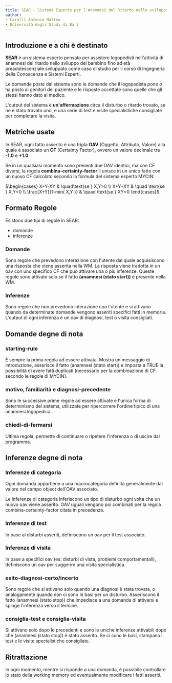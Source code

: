 ```yaml
---
title: SEAR - Sistema Esperto per l'Anamnesi del Ritardo nello sviluppo del bambino
author:
- Carulli Antonio Matteo
- Università degli Studi di Bari
---
```


## Introduzione e a chi è destinato

**SEAR** è un sistema esperto pensato per assistere logopedisti nell'attività di anamnesi del ritardo nello sviluppo del bambino fino ad età preadolescenziale sviluppato come caso di studio per il corso di Ingegneria della Conoscenza e Sistemi Esperti.

Le domande poste dal sistema sono le domande che il logopedista pone o ha posto ai genitori del paziente e le risposte accettate sono quelle che gli stessi hanno dato al medico.

L'output del sistema è **un'affermazione** circa il disturbo o ritardo trovato, se ne è stato trovato uno, e una serie di test e visite specialistiche consigliate per completare la visita.

## Metriche usate

In SEAR, ogni fatto asserito è una tripla **OAV** (Oggetto, Attributo, Valore) alla quale è associato un **CF** (Certainty Factor), ovvero un valore decimale tra **-1.0** e **+1.0**.

Se in un qualsiasi momento sono presenti due OAV identici, ma con CF diversi, la regola **combina-certainty-factor** li unisce in un unico fatto con un nuovo CF calcolato secondo la formula del sistema esperto MYCIN:

$\begin{cases}
X+Y-XY & \quad\text{se } X,Y>0 \\
X+Y+XY & \quad \text{se } X,Y<0 \\
\frac{X+Y}{1-min( X,Y )} & \quad \text{se } XY<0
\end{cases}$

## Formato Regole

Esistono due tipi di regole in SEAR:

 - domande
 - inferenze

### Domande

Sono regole che prevedono interazione con l'utente dal quale acquisiscono una risposta che viene asserita nella WM. La risposta viene tradotta in un oav con uno specifico CF che può attivare una o più inferenze. Queste regole sono attivate solo se il fatto **(anamnesi (stato start))** è presente nella WM.

### Inferenze

Sono regole che non prevedono interazione con l'utente e si attivano quando da determinate domande vengono asseriti specifici fatti in memoria. L'output di ogni inferenza è un oav di diagnosi, test o visita consigliati.

## Domande degne di nota

### starting-rule

È sempre la prima regola ad essere attivata. Mostra un messaggio di introduzione, asserisce il fatto (anamnesi (stato start)) e imposta a TRUE la possibilità di avere fatti duplicati (necessario per la combinazione di CF secondo le regole di MYCIN).

### motivo, familiarità e diagnosi-precedente

Sono le successive prime regole ad essere attivate e l'unica forma di determinismo del sistema, utilizzate per ripercorrere l'ordine tipico di una anamnesi logopedica.

### chiedi-di-fermarsi

Ultima regola, permette di continuare o ripetere l'inferenza o di uscire dal programma.

## Inferenze degne di nota

### Inferenze di categoria

Ogni domanda appartiene a una macrocategoria definita generalmente dal valore nel campo object dell'OAV associato.

Le inferenze di categoria inferiscono un tipo di disturbo ogni volta che un nuovo oav viene asserito. OAV uguali vengono poi combinati per la regola combina-certainty-factor citata in precedenza.

### Inferenze di test

In base ai disturbi asseriti, definiscono un oav per il test associato.

### Inferenze di visita

In base a specifici oav (es: disturbi di vista, problemi comportamentali), definiscono un oav per suggerire una visita specialistica.

### esito-diagnosi-certo/incerto

Sono regole che si attivano solo quando una diagnosi è stata trovata, o analogamente quando non ci sono le basi per un disturbo. Asseriscono il fatto (anamnesi (stato stop)) che impedisce a una domanda di attivarsi e spinge l'inferenza verso il termine.

### consiglia-test e consiglia-visita

Si attivano solo dopo le precedenti e sono le uniche inferenze attivabili dopo che (anamnesi (stato stop)) è stato asserito. Se ci sono le basi, stampano i test e le visite specialistiche consigliate.

## Ritrattazione

In ogni momento, mentre si risponde a una domanda, è possibile controllare lo stato della working memory ed eventualmente modificare i fatti asseriti.
